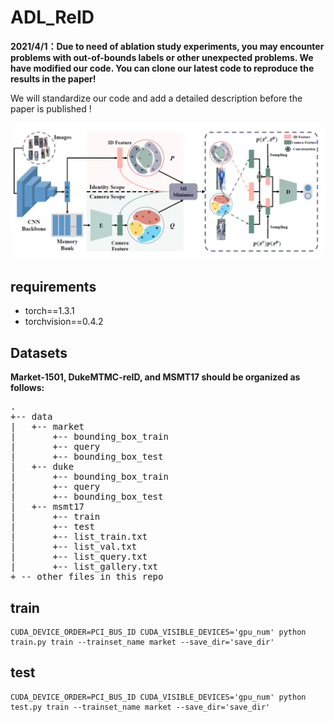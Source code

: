 # ADL_ReID
**2021/4/1：Due to need of ablation study experiments, you may encounter problems with out-of-bounds labels or other unexpected problems. We have modified our code. You can clone our latest code to reproduce the results in the paper!**

We will standardize our code and add a detailed description before the paper is published !

![image]( https://github.com/luckyaci/ADL_ReID/blob/main/framework.PNG)
## requirements
* torch==1.3.1
* torchvision==0.4.2


## Datasets
**Market-1501, DukeMTMC-reID, and MSMT17 should be organized as follows:**
<pre>
.
+-- data
|   +-- market
|       +-- bounding_box_train
|       +-- query
|       +-- bounding_box_test
|   +-- duke
|       +-- bounding_box_train
|       +-- query
|       +-- bounding_box_test
|   +-- msmt17
|       +-- train
|       +-- test
|       +-- list_train.txt
|       +-- list_val.txt
|       +-- list_query.txt
|       +-- list_gallery.txt
+ -- other files in this repo
</pre>
## train
```shell script
CUDA_DEVICE_ORDER=PCI_BUS_ID CUDA_VISIBLE_DEVICES='gpu_num' python train.py train --trainset_name market --save_dir='save_dir'
```
## test
```shell script
CUDA_DEVICE_ORDER=PCI_BUS_ID CUDA_VISIBLE_DEVICES='gpu_num' python test.py train --trainset_name market --save_dir='save_dir'
```
